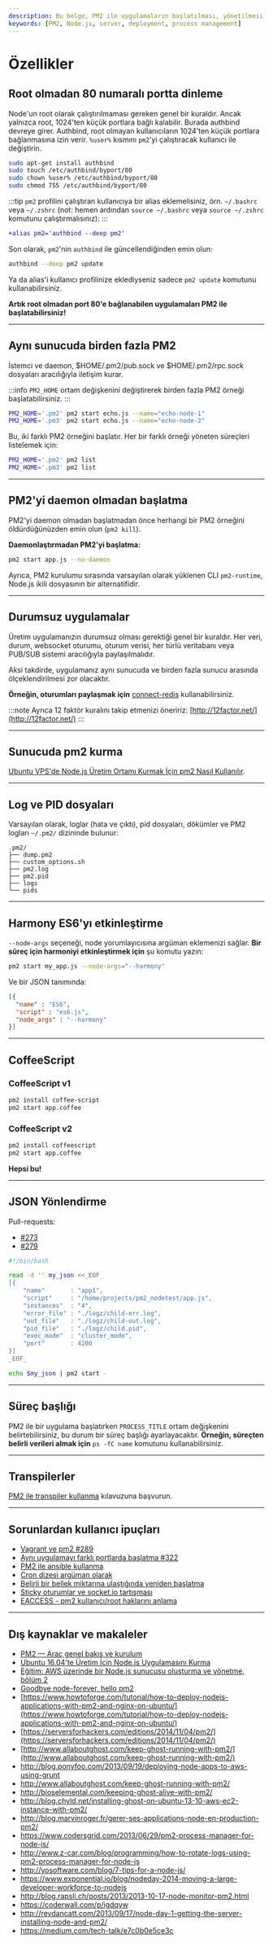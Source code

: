 ```yaml
---
description: Bu belge, PM2 ile uygulamaların başlatılması, yönetilmesi ve yapılandırılması hakkında bilgi sağlar.
keywords: [PM2, Node.js, server, deployment, process management]
---
```


# Özellikler

## Root olmadan 80 numaralı portta dinleme

Node'un root olarak çalıştırılmaması gereken genel bir kuraldır. Ancak yalnızca root, 1024'ten küçük portlara bağlı kalabilir. Burada authbind devreye girer. Authbind, root olmayan kullanıcıların 1024'ten küçük portlara bağlanmasına izin verir. `%user%` kısmını `pm2`'yi çalıştıracak kullanıcı ile değiştirin.

```bash
sudo apt-get install authbind
sudo touch /etc/authbind/byport/80
sudo chown %user% /etc/authbind/byport/80
sudo chmod 755 /etc/authbind/byport/80
```

:::tip
`pm2` profilini çalıştıran kullanıcıya bir alias eklemelisiniz, örn. `~/.bashrc` veya `~/.zshrc` (not: hemen ardından `source ~/.bashrc` veya `source ~/.zshrc` komutunu çalıştırmalısınız):
:::

```diff
+alias pm2='authbind --deep pm2'
```

Son olarak, `pm2`'nin `authbind` ile güncellendiğinden emin olun:

```sh
authbind --deep pm2 update
```

Ya da alias'i kullanıcı profilinize eklediyseniz sadece `pm2 update` komutunu kullanabilirsiniz.

**Artık root olmadan port 80'e bağlanabilen uygulamaları PM2 ile başlatabilirsiniz!**

---

## Aynı sunucuda birden fazla PM2

İstemci ve daemon, $HOME/.pm2/pub.sock ve $HOME/.pm2/rpc.sock dosyaları aracılığıyla iletişim kurar.

:::info
`PM2_HOME` ortam değişkenini değiştirerek birden fazla PM2 örneği başlatabilirsiniz.
:::

```bash
PM2_HOME='.pm2' pm2 start echo.js --name="echo-node-1"
PM2_HOME='.pm3' pm2 start echo.js --name="echo-node-2"
```

Bu, iki farklı PM2 örneğini başlatır. Her bir farklı örneği yöneten süreçleri listelemek için:

```bash
PM2_HOME='.pm2' pm2 list
PM2_HOME='.pm3' pm2 list
```

---

## PM2'yi daemon olmadan başlatma

PM2'yi daemon olmadan başlatmadan önce herhangi bir PM2 örneğini öldürdüğünüzden emin olun (`pm2 kill`).

**Daemonlaştırmadan PM2'yi başlatma:**

```bash
pm2 start app.js --no-daemon
```

Ayrıca, PM2 kurulumu sırasında varsayılan olarak yüklenen CLI `pm2-runtime`, Node.js ikili dosyasının bir alternatifidir.

---

## Durumsuz uygulamalar

Üretim uygulamanızın durumsuz olması gerektiği genel bir kuraldır. Her veri, durum, websocket oturumu, oturum verisi, her türlü veritabanı veya PUB/SUB sistemi aracılığıyla paylaşılmalıdır.

Aksi takdirde, uygulamanız aynı sunucuda ve birden fazla sunucu arasında ölçeklendirilmesi zor olacaktır.

**Örneğin, oturumları paylaşmak için** [connect-redis](https://github.com/visionmedia/connect-redis) kullanabilirsiniz.

:::note
Ayrıca 12 faktör kuralını takip etmenizi öneririz: [http://12factor.net/](http://12factor.net/)
:::

---

## Sunucuda pm2 kurma

[Ubuntu VPS'de Node.js Üretim Ortamı Kurmak İçin pm2 Nasıl Kullanılır](https://www.digitalocean.com/community/articles/how-to-use-pm2-to-setup-a-node-js-production-environment-on-an-ubuntu-vps).

---

## Log ve PID dosyaları

Varsayılan olarak, loglar (hata ve çıktı), pid dosyaları, dökümler ve PM2 logları `~/.pm2/` dizininde bulunur:

```
.pm2/
├── dump.pm2
├── custom_options.sh
├── pm2.log
├── pm2.pid
├── logs
└── pids
```

---

## Harmony ES6'yı etkinleştirme

`--node-args` seçeneği, node yorumlayıcısına argüman eklemenizi sağlar. **Bir süreç için harmoniyi etkinleştirmek için** şu komutu yazın:

```bash
pm2 start my_app.js --node-args="--harmony"
```

Ve bir JSON tanımında:

```json
[{
  "name" : "ES6",
  "script" : "es6.js",
  "node_args" : "--harmony"
}]
```

---

## CoffeeScript

### CoffeeScript v1

```bash
pm2 install coffee-script 
pm2 start app.coffee
```

### CoffeeScript v2
```bash
pm2 install coffeescript
pm2 start app.coffee
```

**Hepsi bu!**

---

## JSON Yönlendirme

Pull-requests:
- [#273](https://github.com/Unitech/pm2/pull/273)
- [#279](https://github.com/Unitech/pm2/pull/279)

```bash
#!/bin/bash

read -d '' my_json <<_EOF_
[{
    "name"       : "app1",
    "script"     : "/home/projects/pm2_nodetest/app.js",
    "instances"  : "4",
    "error_file" : "./logz/child-err.log",
    "out_file"   : "./logz/child-out.log",
    "pid_file"   : "./logz/child.pid",
    "exec_mode"  : "cluster_mode",
    "port"       : 4200
}]
_EOF_

echo $my_json | pm2 start -
```

---

## Süreç başlığı

PM2 ile bir uygulama başlatırken `PROCESS_TITLE` ortam değişkenini belirtebilirsiniz, bu durum bir süreç başlığı ayarlayacaktır. **Örneğin, süreçten belirli verileri almak için** `ps -fC name` komutunu kullanabilirsiniz.

---

## Transpilerler

[PM2 ile transpiler kullanma](http://pm2.keymetrics.io/docs/tutorials/using-transpilers-with-pm2) kılavuzuna başvurun.

---

## Sorunlardan kullanıcı ipuçları

- [Vagrant ve pm2 #289](https://github.com/Unitech/pm2/issues/289#issuecomment-42900019)
- [Aynı uygulamayı farklı portlarda başlatma #322](https://github.com/Unitech/pm2/issues/322#issuecomment-46792733)
- [PM2 ile ansible kullanma](https://github.com/Unitech/pm2/issues/88#issuecomment-49106686)
- [Cron dizesi argüman olarak](https://github.com/Unitech/pm2/issues/496#issuecomment-49323861)
- [Belirli bir bellek miktarına ulaştığında yeniden başlatma](https://github.com/Unitech/pm2/issues/141)
- [Sticky oturumlar ve socket.io tartışması](https://github.com/Unitech/PM2/issues/637)
- [EACCESS - pm2 kullanıcı/root haklarını anlama](https://github.com/Unitech/PM2/issues/837)

---

## Dış kaynaklar ve makaleler

- [PM2 — Araç genel bakış ve kurulum](https://futurestud.io/tutorials/pm2-utility-overview-installation)
- [Ubuntu 16.04'te Üretim İçin Node.js Uygulamasını Kurma](https://www.digitalocean.com/community/tutorials/how-to-set-up-a-node-js-application-for-production-on-ubuntu-16-04)
- [Eğitim: AWS üzerinde bir Node.js sunucusu oluşturma ve yönetme, bölüm 2](https://hackernoon.com/tutorial-creating-and-managing-a-node-js-server-on-aws-part-2-5fbdea95f8a1)
- [Goodbye node-forever, hello pm2](http://devo.ps/blog/goodbye-node-forever-hello-pm2/)
- [https://www.howtoforge.com/tutorial/how-to-deploy-nodejs-applications-with-pm2-and-nginx-on-ubuntu/](https://www.howtoforge.com/tutorial/how-to-deploy-nodejs-applications-with-pm2-and-nginx-on-ubuntu/)
- [https://serversforhackers.com/editions/2014/11/04/pm2/](https://serversforhackers.com/editions/2014/11/04/pm2/)
- [http://www.allaboutghost.com/keep-ghost-running-with-pm2/](http://www.allaboutghost.com/keep-ghost-running-with-pm2/)
- http://blog.ponyfoo.com/2013/09/19/deploying-node-apps-to-aws-using-grunt
- http://www.allaboutghost.com/keep-ghost-running-with-pm2/
- http://bioselemental.com/keeping-ghost-alive-with-pm2/
- http://blog.chyld.net/installing-ghost-on-ubuntu-13-10-aws-ec2-instance-with-pm2/
- http://blog.marvinroger.fr/gerer-ses-applications-node-en-production-pm2/
- https://www.codersgrid.com/2013/06/29/pm2-process-manager-for-node-js/
- http://www.z-car.com/blog/programming/how-to-rotate-logs-using-pm2-process-manager-for-node-js
- http://yosoftware.com/blog/7-tips-for-a-node-js/
- https://www.exponential.io/blog/nodeday-2014-moving-a-large-developer-workforce-to-nodejs
- http://blog.rapsli.ch/posts/2013/2013-10-17-node-monitor-pm2.html
- https://coderwall.com/p/igdqyw
- http://revdancatt.com/2013/09/17/node-day-1-getting-the-server-installing-node-and-pm2/
- https://medium.com/tech-talk/e7c0b0e5ce3c